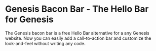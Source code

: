 Genesis Bacon Bar - The Hello Bar for Genesis
=============================================

The Genesis bacon bar is a free Hello Bar alternative for a any Genesis website.
Now you can easily add a call-to-action bar and customize the look-and-feel without
writing any code.
